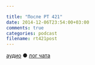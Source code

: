 ```yaml
---

title: "После РT 421"
date: 2014-12-06T23:54:00+03:00
comments: true
categories: podcast
filename: rt421post
---
```

[аудио](http://cdn.radio-t.com/rt421post.mp3) ● [лог чата](http://chat.radio-t.com/logs/radio-t-421.html)
<audio src="http://cdn.radio-t.com/rt421post.mp3" preload="none"></audio>
